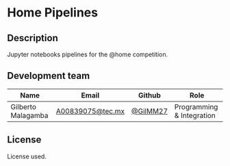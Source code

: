 # Home Pipelines

## Description

Jupyter notebooks pipelines for the @home competition.

## Development team

| Name               | Email                                       | Github                                 | Role                      |
| ------------------ | ------------------------------------------- | -------------------------------------- | ------------------------- |
| Gilberto Malagamba | [A00839075@tec.mx](mailto:A00839075@tec.mx) | [@GilMM27](https://github.com/GilMM27) | Programming & Integration |

## License

License used.
